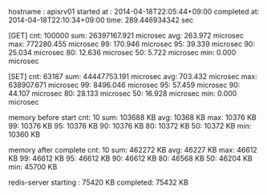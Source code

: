 hostname    : apisrv01
started at  : 2014-04-18T22:05:44+09:00
completed at: 2014-04-18T22:10:34+09:00
time: 289.446934342 sec

[GET]
cnt: 100000
sum: 26397167.921 microsec
avg:   263.972 microsec
max: 772280.455 microsec
 99:   170.946 microsec
 95:    39.339 microsec
 90:    25.034 microsec
 80:    12.636 microsec
 50:     5.722 microsec
min:     0.000 microsec

[SET]
cnt: 63187
sum: 44447753.191 microsec
avg:   703.432 microsec
max: 638907.671 microsec
 99:  8496.046 microsec
 95:    57.459 microsec
 90:    44.107 microsec
 80:    28.133 microsec
 50:    16.928 microsec
min:     0.000 microsec

memory before start
cnt: 10
sum: 103688 KB
avg: 10368 KB
max: 10376 KB
 99: 10376 KB
 95: 10376 KB
 90: 10376 KB
 80: 10372 KB
 50: 10372 KB
min: 10360 KB

memory after complete
cnt: 10
sum: 462272 KB
avg: 46227 KB
max: 46612 KB
 99: 46612 KB
 95: 46612 KB
 90: 46612 KB
 80: 46568 KB
 50: 46204 KB
min: 45700 KB

redis-server
starting : 75420 KB
completed: 75432 KB

